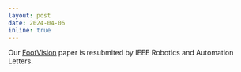 ```yaml
---
layout: post
date: 2024-04-06
inline: true
---
```



Our [FootVision]() paper is resubmited by IEEE Robotics and Automation Letters.
<!-- Paper, website, and code will be avaliable soon. -->
